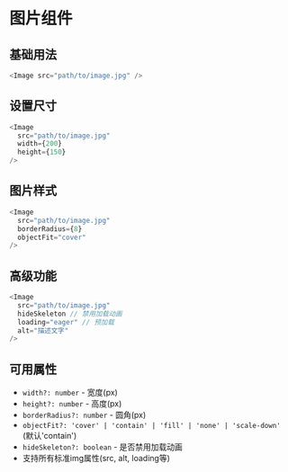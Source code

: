 # 图片组件

## 基础用法

```js
<Image src="path/to/image.jpg" />
```

## 设置尺寸

```js
<Image 
  src="path/to/image.jpg"
  width={200}
  height={150}
/>
```

## 图片样式

```js
<Image
  src="path/to/image.jpg"
  borderRadius={8}
  objectFit="cover"
/>
```

## 高级功能

```js
<Image
  src="path/to/image.jpg"
  hideSkeleton // 禁用加载动画
  loading="eager" // 预加载
  alt="描述文字"
/>
```

## 可用属性
- `width?: number` - 宽度(px)
- `height?: number` - 高度(px) 
- `borderRadius?: number` - 圆角(px)
- `objectFit?: 'cover' | 'contain' | 'fill' | 'none' | 'scale-down'` (默认'contain')
- `hideSkeleton?: boolean` - 是否禁用加载动画
- 支持所有标准img属性(src, alt, loading等)
